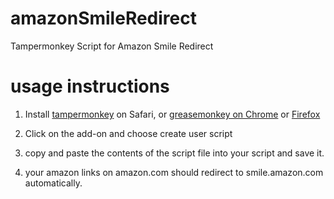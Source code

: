 # amazonSmileRedirect
Tampermonkey Script for Amazon Smile Redirect

# usage instructions
1. Install [tampermonkey](https://tampermonkey.net/?browser=safari) on Safari, or [greasemonkey on Chrome](https://www.google.com/url?sa=t&rct=j&q=&esrc=s&source=web&cd=4&cad=rja&uact=8&ved=0ahUKEwjLtLbC2afQAhUEjVQKHdBOAl4QFgg6MAM&url=https%3A%2F%2Fchrome.google.com%2Fwebstore%2Fdetail%2Ftampermonkey%2Fdhdgffkkebhmkfjojejmpbldmpobfkfo%3Fhl%3Den&usg=AFQjCNH4m9IkKXa8qEs7FQV7Fiv08bFjLA&sig2=CI4Wq91GGDDo93MMmvkPmA) or [Firefox](https://www.google.com/url?sa=t&rct=j&q=&esrc=s&source=web&cd=1&cad=rja&uact=8&ved=0ahUKEwjLtLbC2afQAhUEjVQKHdBOAl4QFggdMAA&url=https%3A%2F%2Faddons.mozilla.org%2Fen-US%2Ffirefox%2Faddon%2Fgreasemonkey%2F&usg=AFQjCNFSNcJkvg7X1Ip12Eo9sGqXx7SLQA&sig2=bR8j8NaAAXlYYeU67CsqDQ)

2. Click on the add-on and choose create user script

3. copy and paste the contents of the script file into your script and save it. 

4. your amazon links on amazon.com should redirect to smile.amazon.com automatically. 

